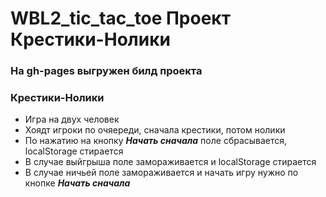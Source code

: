 # WBL2_tic_tac_toe Проект Крестики-Нолики

### На gh-pages выгружен билд проекта

### Крестики-Нолики

* Игра на двух человек
* Хоядт игроки по очяереди, сначала крестики, потом нолики
* По нажатию на кнопку ***Начать сначала*** поле сбрасывается, localStorage стирается
* В случае выйгрыша поле замораживается и localStorage стирается
* В случае ничьей поле замораживается и начать игру нужно по кнопке ***Начать сначала***
